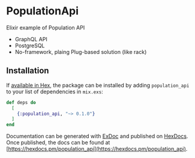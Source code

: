 # PopulationApi

Elixir example of Population API

* GraphQL API
* PostgreSQL
* No-framework, plaing Plug-based solution (like rack)

## Installation

If [available in Hex](https://hex.pm/docs/publish), the package can be installed
by adding `population_api` to your list of dependencies in `mix.exs`:

```elixir
def deps do
  [
    {:population_api, "~> 0.1.0"}
  ]
end
```

Documentation can be generated with [ExDoc](https://github.com/elixir-lang/ex_doc)
and published on [HexDocs](https://hexdocs.pm). Once published, the docs can
be found at [https://hexdocs.pm/population_api](https://hexdocs.pm/population_api).


